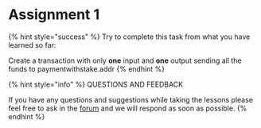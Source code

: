 # Assignment 1

{% hint style="success" %}
Try to complete this task from what you have learned so far:

Create a transaction with only **one** input and **one** output sending all the funds to paymentwithstake.addr
{% endhint %}

{% hint style="info" %}
QUESTIONS AND FEEDBACK

If you have any questions and suggestions while taking the lessons please feel free to ask in the [forum](https://forum.cardano.org/c/english/operators-talk/119) and we will respond as soon as possible.
{% endhint %}

